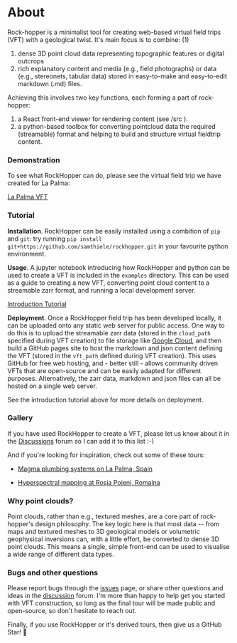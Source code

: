 # About

Rock-hopper is a minimalist tool for creating web-based virtual field trips (VFT) with a geological twist. It's main focus is to combine: (1) 

1. dense 3D point cloud data representing topographic features or digital outcrops 
2. rich explanatory content and media (e.g., field photographs) or data (e.g., stereonets, tabular data) stored in easy-to-make and easy-to-edit markdown (.md) files. 

Achieving this involves two key functions, each forming a part of rock-hopper: 

1. a React front-end viewer for rendering content (see /src ).
2. a python-based toolbox for converting pointcloud data the required (streamable) format and helping to build and structure virtual fieldtrip content.

### Demonstration

To see what RockHopper can do, please see the virtual field trip we have created for La Palma:

[La Palma VFT](https://samthiele.github.io/LaPalmaVFT/#/start)

### Tutorial

**Installation**. RockHopper can be easily installed using a combition of `pip` and `git`: try running `pip install git+https://github.com/samthiele/rockhopper.git` in your favourite python environment.

**Usage**. A jupyter notebook introducing how RockHopper and python can be used to create a VFT is included in the `examples` directory. This can be used as a guide to creating a new VFT, converting point cloud content to a streamable zarr format, and running a local development server.

[Introduction Tutorial](https://github.com/samthiele/rockhopper/blob/main/examples/tutorial.ipynb)

**Deployment**. Once a RockHopper field trip has been developed locally, it can be uploaded onto any static web server for public access. One way to do this is to upload the streamable zarr data (stored in the `cloud_path` specified during VFT creation) to file storage like [Google Cloud](https://cloud.google.com/), and then build a GitHub pages site to host the markdown and json content defining the VFT (stored in the `vft_path` defined during VFT creation). This uses GitHub for free web hosting, and - better still - allows community driven VFTs that are open-source and can be easily adapted for different purposes. Alternatively, the zarr data, markdown and json files can all be hosted on a single web server.

See the introduction tutorial above for more details on deployment.

### Gallery

If you have used RockHopper to create a VFT, please let us know about it in the [Discussions](https://github.com/samthiele/rockhopper/discussions) forum so I can add it to this list :-)

And if you're looking for inspiration, check out some of these tours:

- [Magma plumbing systems on La Palma, Spain](https://github.com/samthiele/rockhopper/blob/main/examples/LaPalma.ipynb)

- [Hyperspectral mapping at Roșia Poieni, Romaina](https://sandralorenz268.github.io/#start)

### Why point clouds?

Point clouds, rather than e.g., textured meshes, are a core part of rock-hopper's design philosophy. The key logic here is that most data -- from maps and textured meshes to 3D geological models or volumetric geophysical inversions can, with a little effort, be converted to dense 3D point clouds. This means a single, simple front-end can be used to visualise a wide range of different data types. 

### Bugs and other questions

Please report bugs through the [issues](https://github.com/samthiele/rockhopper/issues) page, or share other questions and ideas in the [discussion](https://github.com/samthiele/rockhopper/discussions) forum. I'm more than happy to help get you started with VFT construction, so long as the final tour will be made public and open-source, so don't hesitate to reach out.

Finally, if you use RockHopper or it's derived tours, then give us a GitHub Star! :star2:

